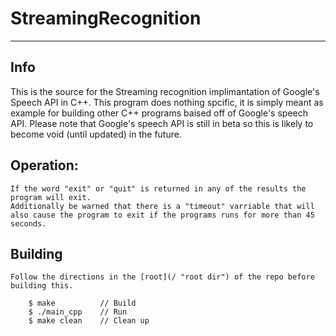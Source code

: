 # StreamingRecognition
---
## Info
This is the source for the Streaming recognition implimantation of Google's Speech API in C++.
This program does nothing spcific, it is simply meant as example for building other C++ programs baised off of Google's speech API.
Please note that Google's speech API is still in beta so this is likely to become void (until updated) in the future.


## Operation:
    If the word "exit" or "quit" is returned in any of the results the program will exit.
    Additionally be warned that there is a "timeout" varriable that will also cause the program to exit if the programs runs for more than 45 seconds.

## Building
    Follow the directions in the [root](/ "root dir") of the repo before building this.
```
    $ make          // Build
    $ ./main_cpp    // Run
    $ make clean    // Clean up
```

